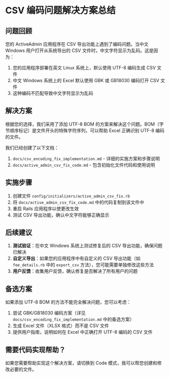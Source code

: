 # CSV 编码问题解决方案总结

## 问题回顾

您的 ActiveAdmin 应用程序在 CSV 导出功能上遇到了编码问题。当中文 Windows 用户打开从系统导出的 CSV 文件时，中文字符显示为乱码。这是因为：

1. 您的应用程序部署在英文 Linux 系统上，默认使用 UTF-8 编码生成 CSV 文件
2. 中文 Windows 系统上的 Excel 默认使用 GBK 或 GB18030 编码打开 CSV 文件
3. 这种编码不匹配导致中文字符显示为乱码

## 解决方案

根据您的选择，我们采用了添加 UTF-8 BOM 的方案来解决这个问题。BOM（字节顺序标记）是文件开头的特殊字符序列，可以帮助 Excel 正确识别 UTF-8 编码的文件。

我们已经创建了以下文档：

1. `docs/csv_encoding_fix_implementation.md` - 详细的实施方案和步骤说明
2. `docs/active_admin_csv_fix_code.md` - 包含初始化文件代码和使用说明

## 实施步骤

1. 创建文件 `config/initializers/active_admin_csv_fix.rb`
2. 将 `docs/active_admin_csv_fix_code.md` 中的代码复制到该文件中
3. 重启 Rails 应用程序以使更改生效
4. 测试 CSV 导出功能，确认中文字符能够正确显示

## 后续建议

1. **测试验证**：在中文 Windows 系统上测试修复后的 CSV 导出功能，确保问题已解决
2. **自定义导出**：如果您的应用程序中有自定义的 CSV 导出功能（如 `fee_details.rb` 中的 `export_csv` 方法），您可能需要单独修改这些方法
3. **用户反馈**：收集用户反馈，确认修复是否解决了所有用户的问题

## 备选方案

如果添加 UTF-8 BOM 的方法不能完全解决问题，您可以考虑：

1. 尝试 GBK/GB18030 编码方案（详见 `docs/csv_encoding_fix_implementation.md` 中的备选方案）
2. 生成 Excel 文件（XLSX 格式）而不是 CSV 文件
3. 提供用户指南，说明如何在 Excel 中正确打开 UTF-8 编码的 CSV 文件

## 需要代码实现帮助？

如果您需要帮助实现这个解决方案，请切换到 Code 模式，我可以帮您创建和修改必要的文件。
